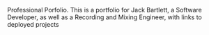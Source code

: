 Professional Porfolio.
This is a portfolio for Jack Bartlett, a Software Developer, as well as a Recording and Mixing Engineer, with links to deployed projects
